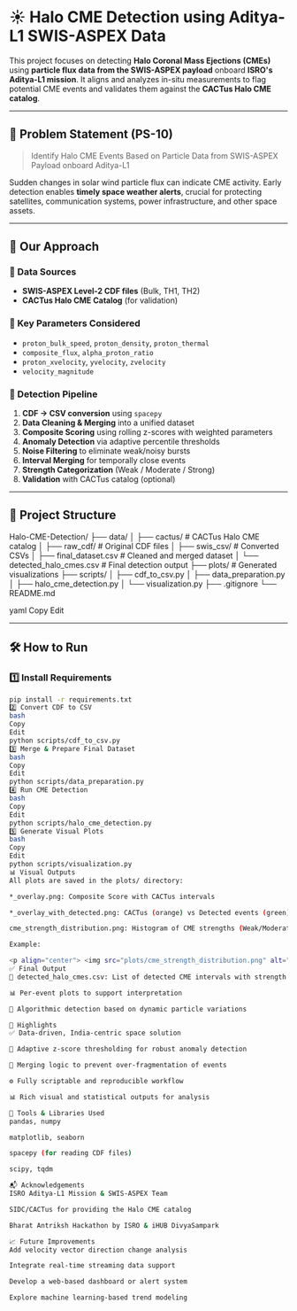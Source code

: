 # ☀️ Halo CME Detection using Aditya-L1 SWIS-ASPEX Data

This project focuses on detecting **Halo Coronal Mass Ejections (CMEs)** using **particle flux data from the SWIS-ASPEX payload** onboard **ISRO's Aditya-L1 mission**. It aligns and analyzes in-situ measurements to flag potential CME events and validates them against the **CACTus Halo CME catalog**.

---

## 📌 Problem Statement (PS-10)

> Identify Halo CME Events Based on Particle Data from SWIS-ASPEX Payload onboard Aditya-L1

Sudden changes in solar wind particle flux can indicate CME activity. Early detection enables **timely space weather alerts**, crucial for protecting satellites, communication systems, power infrastructure, and other space assets.

---

## 🧠 Our Approach

### 🔹 Data Sources
- **SWIS-ASPEX Level-2 CDF files** (Bulk, TH1, TH2)
- **CACTus Halo CME Catalog** (for validation)

### 🔹 Key Parameters Considered
- `proton_bulk_speed`, `proton_density`, `proton_thermal`
- `composite_flux`, `alpha_proton_ratio`
- `proton_xvelocity`, `yvelocity`, `zvelocity`
- `velocity_magnitude`

### 🔹 Detection Pipeline
1. **CDF → CSV conversion** using `spacepy`
2. **Data Cleaning & Merging** into a unified dataset
3. **Composite Scoring** using rolling z-scores with weighted parameters
4. **Anomaly Detection** via adaptive percentile thresholds
5. **Noise Filtering** to eliminate weak/noisy bursts
6. **Interval Merging** for temporally close events
7. **Strength Categorization** (Weak / Moderate / Strong)
8. **Validation** with CACTus catalog (optional)

---

## 📁 Project Structure

Halo-CME-Detection/
├── data/
│ ├── cactus/ # CACTus Halo CME catalog
│ ├── raw_cdf/ # Original CDF files
│ ├── swis_csv/ # Converted CSVs
│ ├── final_dataset.csv # Cleaned and merged dataset
│ └── detected_halo_cmes.csv # Final detection output
├── plots/ # Generated visualizations
├── scripts/
│ ├── cdf_to_csv.py
│ ├── data_preparation.py
│ ├── halo_cme_detection.py
│ └── visualization.py
├── .gitignore
└── README.md

yaml
Copy
Edit

---

## 🛠️ How to Run

### 1️⃣ Install Requirements

```bash
pip install -r requirements.txt
2️⃣ Convert CDF to CSV
bash
Copy
Edit
python scripts/cdf_to_csv.py
3️⃣ Merge & Prepare Final Dataset
bash
Copy
Edit
python scripts/data_preparation.py
4️⃣ Run CME Detection
bash
Copy
Edit
python scripts/halo_cme_detection.py
5️⃣ Generate Visual Plots
bash
Copy
Edit
python scripts/visualization.py
📊 Visual Outputs
All plots are saved in the plots/ directory:

*_overlay.png: Composite Score with CACTus intervals

*_overlay_with_detected.png: CACTus (orange) vs Detected events (green)

cme_strength_distribution.png: Histogram of CME strengths (Weak/Moderate/Strong)

Example:

<p align="center"> <img src="plots/cme_strength_distribution.png" alt="CME Strength Histogram" width="600"/> </p>
✅ Final Output
📄 detected_halo_cmes.csv: List of detected CME intervals with strength classification

📊 Per-event plots to support interpretation

🧠 Algorithmic detection based on dynamic particle variations

🚀 Highlights
✅ Data-driven, India-centric space solution

🧩 Adaptive z-score thresholding for robust anomaly detection

🔄 Merging logic to prevent over-fragmentation of events

⚙️ Fully scriptable and reproducible workflow

📊 Rich visual and statistical outputs for analysis

🧰 Tools & Libraries Used
pandas, numpy

matplotlib, seaborn

spacepy (for reading CDF files)

scipy, tqdm

📬 Acknowledgements
ISRO Aditya-L1 Mission & SWIS-ASPEX Team

SIDC/CACTus for providing the Halo CME catalog

Bharat Antriksh Hackathon by ISRO & iHUB DivyaSampark

📈 Future Improvements
Add velocity vector direction change analysis

Integrate real-time streaming data support

Develop a web-based dashboard or alert system

Explore machine learning-based trend modeling

